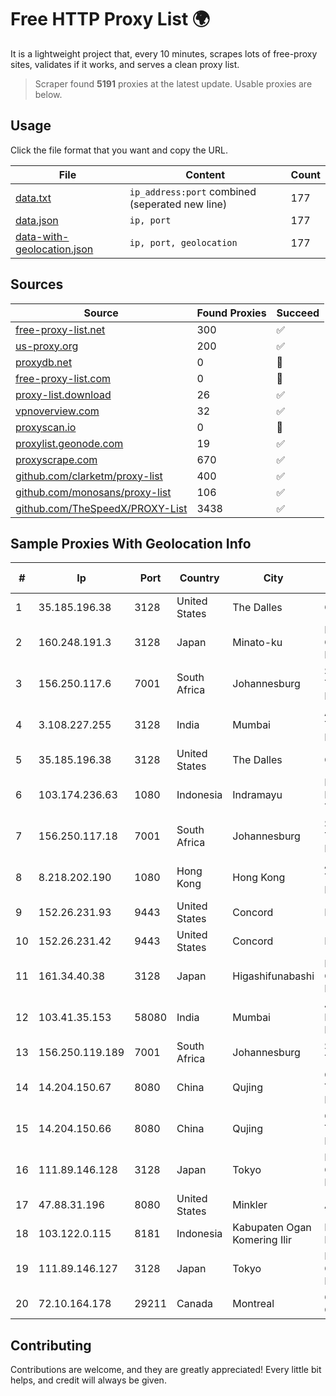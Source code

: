 
# Free HTTP Proxy List 🌍

It is a lightweight project that, every 10 minutes, scrapes lots of free-proxy sites, validates if it works, and serves a clean proxy list.


> Scraper found **5191** proxies at the latest update. Usable proxies are below.

## Usage

Click the file format that you want and copy the URL.


|File|Content|Count|
|----|-------|-----|
|[data.txt](https://raw.githubusercontent.com/themiralay/Proxy-List-World/master/data.txt)|`ip_address:port` combined (seperated new line)|177|
|[data.json](https://raw.githubusercontent.com/themiralay/Proxy-List-World/master/data.json)|`ip, port`|177|
|[data-with-geolocation.json](https://raw.githubusercontent.com/themiralay/Proxy-List-World/master/data-with-geolocation.json)|`ip, port, geolocation`|177|

## Sources

|Source|Found Proxies|Succeed|
|------|-------------|-------|
|[free-proxy-list.net](https://free-proxy-list.net)|300|✅|
|[us-proxy.org](https://www.us-proxy.org)|200|✅|
|[proxydb.net](http://proxydb.net)|0|🚫|
|[free-proxy-list.com](https://free-proxy-list.com/?page=&port=&type%5B%5D=http&type%5B%5D=https&up_time=0&search=Search)|0|🚫|
|[proxy-list.download](https://www.proxy-list.download/HTTP)|26|✅|
|[vpnoverview.com](https://vpnoverview.com/privacy/anonymous-browsing/free-proxy-servers)|32|✅|
|[proxyscan.io](https://www.proxyscan.io)|0|🚫|
|[proxylist.geonode.com](https://proxylist.geonode.com/api/proxy-list?limit=300&page=1&sort_by=lastChecked&sort_type=desc&protocols=http,https)|19|✅|
|[proxyscrape.com](https://api.proxyscrape.com/v2/?request=displayproxies&protocol=http&timeout=10000&country=all&ssl=all&anonymity=all)|670|✅|
|[github.com/clarketm/proxy-list](https://raw.githubusercontent.com/clarketm/proxy-list/master/proxy-list-raw.txt)|400|✅|
|[github.com/monosans/proxy-list](https://raw.githubusercontent.com/monosans/proxy-list/main/proxies/http.txt)|106|✅|
|[github.com/TheSpeedX/PROXY-List](https://raw.githubusercontent.com/TheSpeedX/PROXY-List/master/http.txt)|3438|✅|


## Sample Proxies With Geolocation Info

|#|Ip|Port|Country|City|Internet Service Provider|
|-|--|----|-------|----|-------------------------|
|1|35.185.196.38|3128|United States|The Dalles|Google LLC|
|2|160.248.191.3|3128|Japan|Minato-ku|NTT PC Communications, Inc.|
|3|156.250.117.6|7001|South Africa|Johannesburg|Shenzhen Jizhan Technology Co Ltd|
|4|3.108.227.255|3128|India|Mumbai|Amazon Technologies Inc.|
|5|35.185.196.38|3128|United States|The Dalles|Google LLC|
|6|103.174.236.63|1080|Indonesia|Indramayu|PT Global Erasiber Teknologi|
|7|156.250.117.18|7001|South Africa|Johannesburg|Shenzhen Jizhan Technology Co Ltd|
|8|8.218.202.190|1080|Hong Kong|Hong Kong|Alibaba (US) Technology Co., Ltd.|
|9|152.26.231.93|9443|United States|Concord|MCNC|
|10|152.26.231.42|9443|United States|Concord|MCNC|
|11|161.34.40.38|3128|Japan|Higashifunabashi|NTT PC Communications, Inc.|
|12|103.41.35.153|58080|India|Mumbai|Juweriyah Networks Private Limited|
|13|156.250.119.189|7001|South Africa|Johannesburg|Shenzhen Jizhan Technology Co|
|14|14.204.150.67|8080|China|Qujing|China Unicom Yunnan Province Network|
|15|14.204.150.66|8080|China|Qujing|China Unicom Yunnan Province Network|
|16|111.89.146.128|3128|Japan|Tokyo|NTT PC Communications, Inc.|
|17|47.88.31.196|8080|United States|Minkler|Alibaba.com LLC|
|18|103.122.0.115|8181|Indonesia|Kabupaten Ogan Komering Ilir|PT. Java Digital Nusantara|
|19|111.89.146.127|3128|Japan|Tokyo|NTT PC Communications, Inc.|
|20|72.10.164.178|29211|Canada|Montreal|GloboTech Communications|



## Contributing

Contributions are welcome, and they are greatly appreciated! Every
little bit helps, and credit will always be given.

